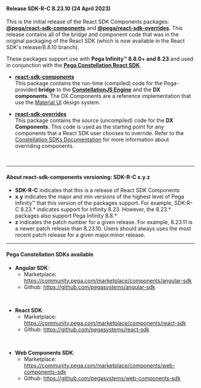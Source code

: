 #### **Release SDK-R-C 8.23.10 (24 April 2023)**

This is the initial release of the React SDK Components packages:
[**@pega/react-sdk-components**](https://www.npmjs.com/package/@pega/react-sdk-components)
and [**@pega/react-sdk-overrides**](https://www.npmjs.com/package/@pega/react-sdk-overrides).
This release contains all of the bridge and component code that was in the original
packaging of the React SDK (which is now available in the React SDK's release/8.8.10 branch).

These packages support use with **Pega Infinity&trade; 8.8.0+ and 8.23** and used in conjunction with the [**Pega Constellation React SDK**](https://community.pega.com/marketplace/components/react-sdk).

* [**react-sdk-components**](https://www.npmjs.com/package/@pega/react-sdk-components) <br />
This package contains the run-time (compiled) code for the Pega-provided **bridge**
to the [**ConstellationJS Engine**](https://www.npmjs.com/package/@pega/constellationjs) and
the **DX components**. The DX Components are a reference implementation that
use the [Material UI](https://v4.mui.com/) design system.

* [**react-sdk-overrides**](https://www.npmjs.com/package/@pega/react-sdk-overrides) <br />
This package contains the source (uncompiled) code for the **DX Components**. This code
is used as the starting point for any components that a React SDK user chooses to override.
Refer to the [Constellation SDKs Documentation](https://docs.pega.com/bundle/constellation-sdk/page/constellation-sdks/sdks/constellation-sdks.html)
for more information about overriding components.

<br />

<hr />

#### **About react-sdk-components versioning: SDK-R-C x.y.z**

* **SDK-R-C** indicates that this is a release of React SDK Components
* **x.y** indicates the major and min versions of the highest level of Pega Infinity&trade;
that this version of the packages support. For example, SDK-R-C 8.23.* indicates support for
Infinity 8.23. However, the 8.23.* packages also support Pega Infinity 8.8.*
* **z** indicates the patch number for a given release. For example, 8.23.11 is a newer
patch release than 8.23.10. Users should always uses the most recent patch release for a
given major.minor release.
<hr />

#### **Pega Constellation SDKs available**
* **Angular SDK**:
  * Marketplace: https://community.pega.com/marketplace/components/angular-sdk
  * Github: https://github.com/pegasystems/angular-sdk

<br />

* **React SDK**:
  * Marketplace: https://community.pega.com/marketplace/components/react-sdk
  * Github: https://github.com/pegasystems/react-sdk

<br />

* **Web Components SDK**:
  * Marketplace: https://community.pega.com/marketplace/components/web-components-sdk
  * Github: https://github.com/pegasystems/web-components-sdk

